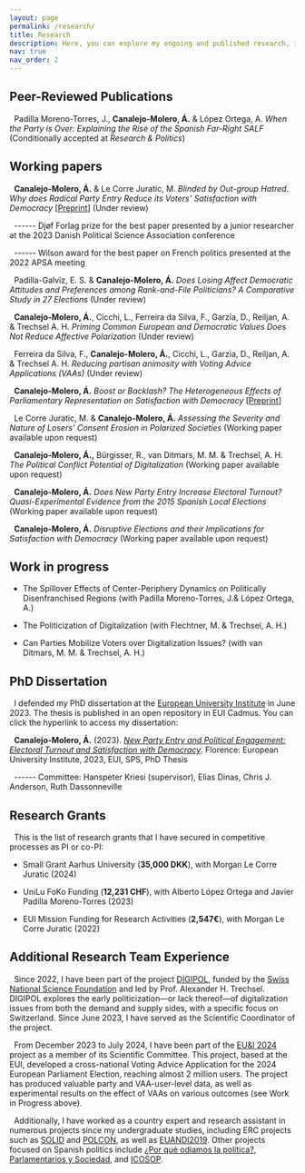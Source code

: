 ```yaml
---
layout: page
permalink: /research/
title: Research
description: Here, you can explore my ongoing and published research, including working papers, projects in progress, a link to my PhD dissertation, research grants I have secured as Principal Investigator (PI), and additional experience in collaborative research projects.
nav: true
nav_order: 2
---
```


## Peer-Reviewed Publications

&nbsp; <a id="salf-anchor"></a>Padilla Moreno-Torres, J., **Canalejo-Molero, Á.** & López Ortega, A. *When the Party is Over: Explaining the Rise of the Spanish Far-Right SALF*  (Conditionally accepted at *Research & Politics*)

## Working papers

&nbsp; <a id="radical-entry-anchor"></a>**Canalejo-Molero, Á.** & Le Corre Juratic, M. *Blinded by Out-group Hatred. Why does Radical Party Entry Reduce its Voters’ Satisfaction with Democracy* [[Preprint](https://osf.io/7bfka)] (Under review)

&nbsp; ------ Djøf Forlag prize for the best paper presented by a junior researcher at the 2023 Danish Political Science Association conference

&nbsp; ------ Wilson award for the best paper on French politics presented at the 2022 APSA meeting

&nbsp; <a id="elites-anchor"></a>Padilla-Galviz, E. S. & **Canalejo-Molero, Á.** *Does Losing Affect Democratic Attitudes and Preferences among Rank-and-File Politicians? A Comparative Study in 27 Elections*  (Under review)

&nbsp; <a id="depol-survey-anchor"></a>**Canalejo-Molero, Á.**, Cicchi, L., Ferreira da Silva, F., Garzia, D., Reiljan, A. & Trechsel A. H.  *Priming Common European and Democratic Values Does Not Reduce Affective Polarization* (Under review)

&nbsp; <a id="depol-euandi-anchor"></a>Ferreira da Silva, F., **Canalejo-Molero, Á.**, Cicchi, L., Garzia, D., Reiljan, A. & Trechsel A. H. *Reducing partisan animosity with Voting Advice Applications (VAAs)* (Under review)

&nbsp; <a id="parl-entry-anchor"></a>**Canalejo-Molero, Á.** *Boost or Backlash? The Heterogeneous Effects of Parliamentary Representation on Satisfaction with Democracy* [[Preprint](https://osf.io/ekymh)]

&nbsp; <a id="losers-consent-anchor"></a>Le Corre Juratic, M. & **Canalejo-Molero, Á.** *Assessing the Severity and Nature of Losers’ Consent Erosion in Polarized Societies* (Working paper available upon request)

&nbsp; <a id="digipol-demand-anchor"></a>**Canalejo-Molero, Á.,** Bürgisser, R., van Ditmars, M. M. & Trechsel, A. H. *The Political Conflict Potential of Digitalization* (Working paper available upon request)

&nbsp; <a id="new-party-anchor"></a>**Canalejo-Molero, Á.** *Does New Party Entry Increase Electoral Turnout? Quasi-Experimental Evidence from the 2015 Spanish Local Elections* (Working paper available upon request)

&nbsp; <a id="disruptive-anchor"></a>**Canalejo-Molero, Á.** *Disruptive Elections and their Implications for Satisfaction with Democracy* (Working paper available upon request)

## Work in progress

- <a id="regional-anchor"></a>The Spillover Effects of Center-Periphery Dynamics on Politically Disenfranchised Regions (with Padilla Moreno-Torres, J.& López Ortega, A.)

- <a id="digipol-supply-anchor"></a>The Politicization of Digitalization (with Flechtner, M. & Trechsel, A. H.)

- <a id="digipol-mobil-anchor"></a>Can Parties Mobilize Voters over Digitalization Issues? (with van Ditmars, M. M. & Trechsel, A. H.)


## PhD Dissertation

&nbsp; I defended my PhD dissertation at the [European University Institute](https://www.eui.eu/en/home) in June 2023. The thesis is published in an open repository in EUI Cadmus. You can click the hyperlink to access my dissertation:

&nbsp; <a id="thesis-anchor"></a>**Canalejo-Molero, Á.** (2023). [*New Party Entry and Political Engagement: Electoral Turnout and Satisfaction with Democracy*](https://cadmus.eui.eu/handle/1814/75692). Florence: European University Institute, 2023, EUI, SPS, PhD Thesis

&nbsp; ------ Committee: Hanspeter Kriesi (supervisor), Elias Dinas, Chris J. Anderson, Ruth Dassonneville

## Research Grants

&nbsp; This is the list of research grants that I have secured in competitive processes as PI or co-PI:

- Small Grant Aarhus University (**35,000 DKK**), with Morgan Le Corre Juratic (2024)

- UniLu FoKo Funding (**12,231 CHF**), with Alberto López Ortega and Javier Padilla Moreno-Torres (2023)

- EUI Mission Funding for Research Activities (**2,547€**), with Morgan Le Corre Juratic (2022)

## Additional Research Team Experience

&nbsp; <a id="digipol-anchor"></a>Since 2022, I have been part of the project [DIGIPOL](https://www.unilu.ch/en/faculties/faculty-of-humanities-and-social-sciences/institutes-departements-and-research-centres/department-of-political-science/research/digitalization-and-political-conflict-parties-voters-and-electoral-alignment-digipol/), funded by the [Swiss National Science Foundation](https://www.snf.ch/en) and led by Prof. Alexander H. Trechsel. DIGIPOL explores the early politicization—or lack thereof—of digitalization issues from both the demand and supply sides, with a specific focus on Switzerland. Since June 2023, I have served as the Scientific Coordinator of the project.


&nbsp; <a id="euandi-anchor"></a>From December 2023 to July 2024, I have been part of the [EU&I 2024](https://euandi.eu/en/about/overview.html) project as a member of its Scientific Committee. This project, based at the EUI, developed a cross-national Voting Advice Application for the 2024 European Parliament Election, reaching almost 2 million users. The project has produced valuable party and VAA-user-level data, as well as experimental results on the effect of VAAs on various outcomes (see Work in Progress above).

&nbsp; Additionally, I have worked as a country expert and research assistant in numerous projects since my undergraduate studies, including ERC projects such as [SOLID](https://solid-erc.eu/) and [POLCON](https://www.eui.eu/projects/polcon), as well as [EUANDI2019](https://euandi2019.eu/survey/default/EN). Other projects focused on Spanish politics include [¿Por qué odiamos la política?](https://www.iesa.csic.es/proyectos/por-que-odiamos-la-politica/), [Parlamentarios y Sociedad](https://www.upo.es/investiga/ptyp/es/project/parlamentarios-y-sociedad/), and [ICOSOP](https://www.upo.es/investiga/ptyp/wp-content/uploads/2018/04/ICOSOP_Informe_seguimiento_3.pdf).

